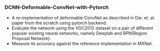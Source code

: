 ### DCNN-Deformable-ConvNet-with-Pytorch
* A re-implementation of deformable ConvNet as described in Dai. et. al. paper from the scratch using pytorch backend.
* Evaluate the network using the VOC2012 dataset on a pair of different popular existing neural networks, namely Deeplab 
and RPN(Region Proposal Network).
* Measure its accuracy against the reference implementation in MXNet.
